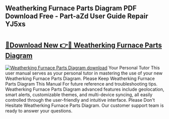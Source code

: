 ## Weatherking Furnace Parts Diagram PDF Download Free - Part-aZd User Guide Repair YJ5xs

# <h2><a href="http://dfmnp6.blite.top/?on=Weatherking+Furnace+Parts+Diagram">🔗Download New 👉🔴 Weatherking Furnace Parts Diagram</a></h2>

[![Weatherking Furnace Parts Diagram download](https://i.imgur.com/lujVjoI.png)](http://dfmnp6.blite.top/?on=Weatherking+Furnace+Parts+Diagram)
Your Personal Tutor This user manual serves as your personal tutor in mastering the use of your new Weatherking Furnace Parts Diagram. Please Keep Weatherking Furnace Parts Diagram This Manual For future reference and troubleshooting tips. Weatherking Furnace Parts Diagram advanced features include geolocation, smart alerts, customizable themes, and multi-device syncing, all easily controlled through the user-friendly and intuitive interface. Please Don't Hesitate Weatherking Furnace Parts Diagram. Our customer support team is ready to answer your questions.
